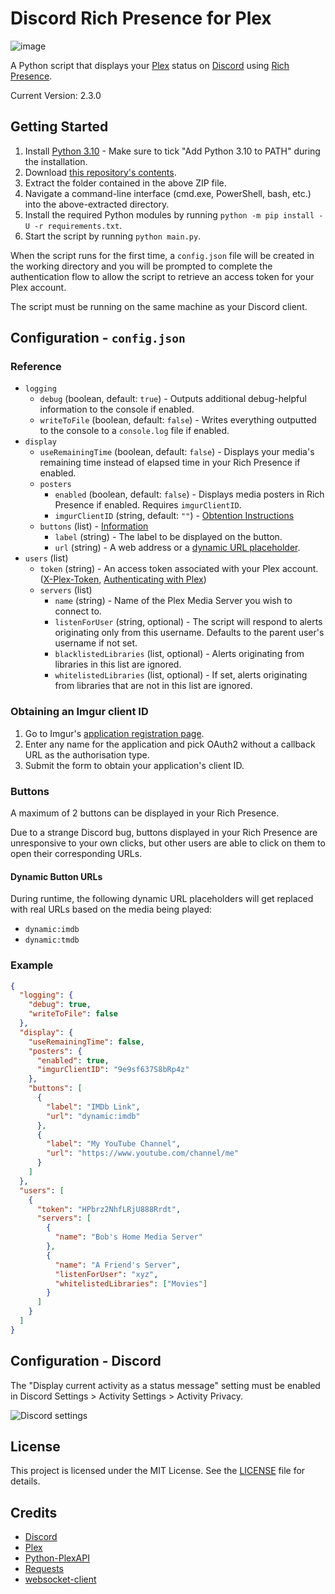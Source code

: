 # Discord Rich Presence for Plex

![image](https://user-images.githubusercontent.com/59180111/168054648-af0590fd-9bd7-42d0-91b2-d7974643debd.png)

A Python script that displays your [Plex](https://www.plex.tv/) status on [Discord](https://discord.com/) using [Rich Presence](https://discord.com/developers/docs/rich-presence/how-to).

Current Version: 2.3.0

## Getting Started

1. Install [Python 3.10](https://www.python.org/downloads/) - Make sure to tick "Add Python 3.10 to PATH" during the installation.
2. Download [this repository's contents](https://github.com/phineas05/discord-rich-presence-plex/archive/refs/heads/master.zip).
3. Extract the folder contained in the above ZIP file.
4. Navigate a command-line interface (cmd.exe, PowerShell, bash, etc.) into the above-extracted directory.
5. Install the required Python modules by running `python -m pip install -U -r requirements.txt`.
6. Start the script by running `python main.py`.

When the script runs for the first time, a `config.json` file will be created in the working directory and you will be prompted to complete the authentication flow to allow the script to retrieve an access token for your Plex account.

The script must be running on the same machine as your Discord client.

## Configuration - `config.json`

### Reference

* `logging`
  * `debug` (boolean, default: `true`) - Outputs additional debug-helpful information to the console if enabled.
  * `writeToFile` (boolean, default: `false`) - Writes everything outputted to the console to a `console.log` file if enabled.
* `display`
  * `useRemainingTime` (boolean, default: `false`) - Displays your media's remaining time instead of elapsed time in your Rich Presence if enabled.
  * `posters`
    * `enabled` (boolean, default: `false`) - Displays media posters in Rich Presence if enabled. Requires `imgurClientID`.
    * `imgurClientID` (string, default: `""`) - [Obtention Instructions](#obtaining-an-imgur-client-id)
  * `buttons` (list) - [Information](#buttons)
    * `label` (string) - The label to be displayed on the button.
    * `url` (string) - A web address or a [dynamic URL placeholder](#dynamic-button-urls).
* `users` (list)
  * `token` (string) - An access token associated with your Plex account. ([X-Plex-Token](https://support.plex.tv/articles/204059436-finding-an-authentication-token-x-plex-token/), [Authenticating with Plex](https://forums.plex.tv/t/authenticating-with-plex/609370))
  * `servers` (list)
    * `name` (string) - Name of the Plex Media Server you wish to connect to.
    * `listenForUser` (string, optional) - The script will respond to alerts originating only from this username. Defaults to the parent user's username if not set.
    * `blacklistedLibraries` (list, optional) - Alerts originating from libraries in this list are ignored.
    * `whitelistedLibraries` (list, optional) - If set, alerts originating from libraries that are not in this list are ignored.

### Obtaining an Imgur client ID

1. Go to Imgur's [application registration page](https://api.imgur.com/oauth2/addclient).
2. Enter any name for the application and pick OAuth2 without a callback URL as the authorisation type.
3. Submit the form to obtain your application's client ID.

### Buttons

A maximum of 2 buttons can be displayed in your Rich Presence.

Due to a strange Discord bug, buttons displayed in your Rich Presence are unresponsive to your own clicks, but other users are able to click on them to open their corresponding URLs.

#### Dynamic Button URLs

During runtime, the following dynamic URL placeholders will get replaced with real URLs based on the media being played:
* `dynamic:imdb`
* `dynamic:tmdb`

### Example

```json
{
  "logging": {
    "debug": true,
    "writeToFile": false
  },
  "display": {
    "useRemainingTime": false,
    "posters": {
      "enabled": true,
      "imgurClientID": "9e9sf637S8bRp4z"
    },
    "buttons": [
      {
        "label": "IMDb Link",
        "url": "dynamic:imdb"
      },
      {
        "label": "My YouTube Channel",
        "url": "https://www.youtube.com/channel/me"
      }
    ]
  },
  "users": [
    {
      "token": "HPbrz2NhfLRjU888Rrdt",
      "servers": [
        {
          "name": "Bob's Home Media Server"
        },
        {
          "name": "A Friend's Server",
          "listenForUser": "xyz",
          "whitelistedLibraries": ["Movies"]
        }
      ]
    }
  ]
}
```

## Configuration - Discord

The "Display current activity as a status message" setting must be enabled in Discord Settings > Activity Settings > Activity Privacy.

![Discord settings](https://i.imgur.com/ur5ZNRg.png)

## License

This project is licensed under the MIT License. See the [LICENSE](LICENSE) file for details.

## Credits

* [Discord](https://discord.com)
* [Plex](https://www.plex.tv)
* [Python-PlexAPI](https://github.com/pkkid/python-plexapi)
* [Requests](https://github.com/psf/requests)
* [websocket-client](https://github.com/websocket-client/websocket-client)
